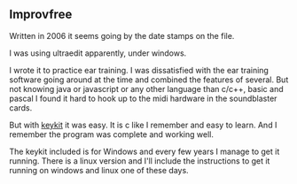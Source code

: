 Improvfree
------
Written in 2006 it seems going by the date stamps on the file.

I was using ultraedit apparently, under windows.

I wrote it to practice ear training. I was dissatisfied with the ear
training software going around at the time and combined the features
of several. But not knowing java or javascript or any other language
than c/c++, basic and pascal I found it hard to hook up to the midi
hardware in the soundblaster cards.

But with [keykit](http://nosuch.com/keykit/) it was easy. It is c like
I remember and easy to learn. And I remember the program was complete
and working well. 

The keykit included is for Windows and every few years I manage to get
it running. There is a linux version and I'll include the instructions
to get it running on windows and linux one of these days.
